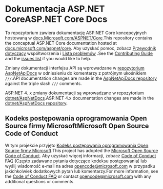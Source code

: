 # <a name="aspnet-core-docs"></a><span data-ttu-id="b45a4-101">Dokumentacja ASP.NET Core</span><span class="sxs-lookup"><span data-stu-id="b45a4-101">ASP.NET Core Docs</span></span>

<span data-ttu-id="b45a4-102">To repozytorium zawiera dokumentację ASP.NET Core koncepcyjnych hostowaną w [docs.Microsoft.com/ASPNET/Core](https://docs.microsoft.com/aspnet/core).</span><span class="sxs-lookup"><span data-stu-id="b45a4-102">This repository contains the conceptual ASP.NET Core documentation hosted at [docs.microsoft.com/aspnet/core](https://docs.microsoft.com/aspnet/core).</span></span> <span data-ttu-id="b45a4-103">Aby uzyskać pomoc, zobacz [Przewodnik dotyczący](CONTRIBUTING.md) współtworzenia i [Lista problemów](https://github.com/dotnet/AspNetCore.Docs/issues) .</span><span class="sxs-lookup"><span data-stu-id="b45a4-103">See the [Contributing Guide](CONTRIBUTING.md) and the [issues list](https://github.com/dotnet/AspNetCore.Docs/issues) if you would like to help.</span></span>

<span data-ttu-id="b45a4-104">Zmiany dokumentacji interfejsu API są wprowadzane w [repozytorium AspNetApiDocs](https://github.com/dotnet/AspNetApiDocs) w odniesieniu do komentarzy z potrójnym ukośnikiem `///`.</span><span class="sxs-lookup"><span data-stu-id="b45a4-104">API documentation changes are made in the [AspNetApiDocs repository](https://github.com/dotnet/AspNetApiDocs) against the triple slash `///` comments.</span></span>

<span data-ttu-id="b45a4-105">ASP.NET 4. x zmiany dokumentacji są wprowadzane w [repozytorium dotnet/AspNetDocs](https://github.com/dotnet/AspNetDocs).</span><span class="sxs-lookup"><span data-stu-id="b45a4-105">ASP.NET 4.x documentation changes are made in the [dotnet/AspNetDocs repository](https://github.com/dotnet/AspNetDocs).</span></span>

## <a name="microsoft-open-source-code-of-conduct"></a><span data-ttu-id="b45a4-106">Kodeks postępowania oprogramowania Open Source firmy Microsoft</span><span class="sxs-lookup"><span data-stu-id="b45a4-106">Microsoft Open Source Code of Conduct</span></span>

<span data-ttu-id="b45a4-107">W tym projekcie przyjęto [Kodeks postępowania oprogramowania Open Source firmy Microsoft](https://opensource.microsoft.com/codeofconduct/).</span><span class="sxs-lookup"><span data-stu-id="b45a4-107">This project has adopted the [Microsoft Open Source Code of Conduct](https://opensource.microsoft.com/codeofconduct/).</span></span>
<span data-ttu-id="b45a4-108">Aby uzyskać więcej informacji, zobacz [Code of Conduct FAQ](https://opensource.microsoft.com/codeofconduct/faq/) (Często zadawane pytania dotyczące kodeksu postępowania) lub wyślij wiadomość e-mail na adres [opencode@microsoft.com](mailto:opencode@microsoft.com) w przypadku jakichkolwiek dodatkowych pytań lub komentarzy.</span><span class="sxs-lookup"><span data-stu-id="b45a4-108">For more information, see the [Code of Conduct FAQ](https://opensource.microsoft.com/codeofconduct/faq/) or contact [opencode@microsoft.com](mailto:opencode@microsoft.com) with any additional questions or comments.</span></span>